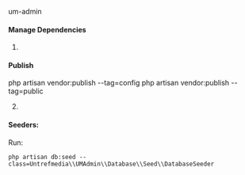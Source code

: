 um-admin


#### Manage Dependencies



1.
#### Publish 

php artisan vendor:publish --tag=config
php artisan vendor:publish --tag=public

2.
#### Seeders:
Run:
```
php artisan db:seed --class=Untrefmedia\\UMAdmin\\Database\\Seed\\DatabaseSeeder
```